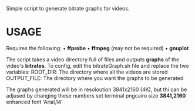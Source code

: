 Simple script to generate bitrate graphs for videos.

# USAGE
Requires the following:
    • **ffprobe**
    • **ffmpeg** (may not be required)
    • **gnuplot**

The script takes a video directory full of files and outputs **graphs** of the video's **bitrates**. To config, edit the bitrateGraph.sh file and replace the two variables:
    ROOT_DIR: The directory where all the videos are stored
    OUTPUT_FILE: The directory where you want the graphs to be generated

The graphs generated will  be in resoloution 3841x2160 (4K), but thi can be adjused by changing these numbers
    set terminal pngcairo size **3841,2160** enhanced font 'Arial,14'

